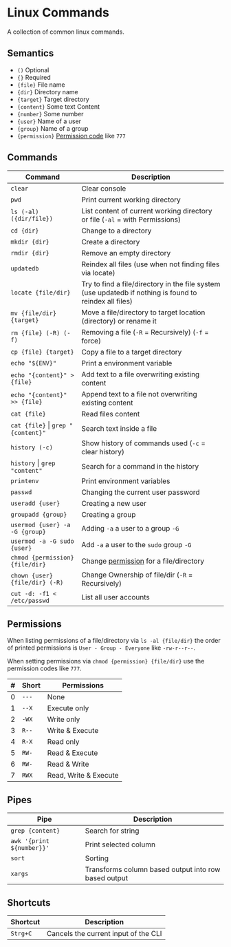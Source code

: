 # Linux Commands

A collection of common linux commands.

## Semantics

- `()` Optional
- `{}` Required
- `{file}` File name
- `{dir}` Directory name
- `{target}` Target directory
- `{content}` Some text Content
- `{number}` Some number
- `{user}` Name of a user
- `{group}` Name of a group
- `{permission}` [Permission code](#Permissions) like `777`

## Commands

| Command                                | Description                                                                                             |
|----------------------------------------|---------------------------------------------------------------------------------------------------------|
| `clear`                                | Clear console                                                                                           |
| `pwd`                                  | Print current working directory                                                                         |
| `ls (-al) ({dir/file})`                | List content of current working directory or file (`-al` = with Permissions)                            |
| `cd {dir}`                             | Change to a directory                                                                                   |
| `mkdir {dir}`                          | Create a directory                                                                                      |
| `rmdir {dir}`                          | Remove an empty directory                                                                               |
| `updatedb`                             | Reindex all files (use when not finding files via locate)                                               |
| `locate {file/dir}`                    | Try to find a file/directory in the file system (use updatedb if nothing is found to reindex all files) |
| `mv {file/dir} {target}`               | Move a file/directory to target location (directory) or rename it                                       |
| `rm {file} (-R) (-f)`                  | Removing a file (`-R` = Recursively) (`-f` = force)                                                     |
| `cp {file} {target}`                   | Copy a file to a target directory                                                                       |
| `echo "${ENV}"`                        | Print a environment variable                                                                            |
| `echo "{content}" > {file}`            | Add text to a file overwriting existing content                                                         |
| `echo "{content}" >> {file}`           | Append text to a file not overwriting existing content                                                  |
| `cat {file}`                           | Read files content                                                                                      |
| `cat {file}` &#124; `grep "{content}"` | Search text inside a file                                                                               |
| `history (-c)`                         | Show history of commands used (`-c` = clear history)                                                    |
| `history` &#124; `grep "content"`      | Search for a command in the history                                                                     |
| `printenv`                             | Print environment variables                                                                             |
| `passwd`                               | Changing the current user password                                                                      |
| `useradd {user}`                       | Creating a new user                                                                                     |
| `groupadd {group}`                     | Creating a group                                                                                        |
| `usermod {user} -a -G {group}`         | Adding `-a` a user to a group `-G`                                                                      |
| `usermod -a -G sudo {user}`            | Add `-a` a user to the `sudo` group `-G`                                                                |
| `chmod {permission} {file/dir}`        | Change [permission](#Permissions) for a file/directory                                                  |
| `chown {user} {file/dir} (-R)`         | Change Ownership of file/dir (`-R` = Recursively)                                                       |
| `cut -d: -f1 < /etc/passwd`            | List all user accounts                                                                                  |

## Permissions

When listing permissions of a file/directory via `ls -al {file/dir}` the order of printed permissions
is `User - Group - Everyone` like `-rw-r--r--`.

When setting permissions via `chmod {permission} {file/dir}` use the permission codes like `777`.

| #   | Short | Permissions           |
|-----|-------|-----------------------|
| 0   | `---` | None                  |
| 1   | `--X` | Execute only          |
| 2   | `-WX` | Write only            |
| 3   | `R--` | Write & Execute       |
| 4   | `R-X` | Read only             |
| 5   | `RW-` | Read & Execute        |
| 6   | `RW-` | Read & Write          |
| 7   | `RWX` | Read, Write & Execute |

## Pipes

| Pipe                      | Description                                          |
|---------------------------|------------------------------------------------------|
| `grep {content}`          | Search for string                                    |
| `awk '{print ${number}}'` | Print selected column                                |
| `sort`                    | Sorting                                              |
| `xargs`                   | Transforms column based output into row based output |

## Shortcuts

| Shortcut | Description                          |
|----------|--------------------------------------|
| `Strg+C` | Cancels the current input of the CLI |
